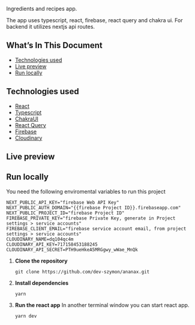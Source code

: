 Ingredients and recipes app.

The app uses typescript, react, firebase, react query and chakra ui. For backend it utilizes nextjs api routes.

## What’s In This Document

- [Technologies used](#technologies-used)
- [Live preview](#walk-through)
- [Run locally](#run-locally)

## <a name="technologies-used">Technologies used</a>

- [React](https://reactjs.org/)
- [Typescript](https://www.typescriptlang.org/)
- [ChakraUI](https://chakra-ui.com/)
- [React Query](https://react-query.tanstack.com/)
- [Firebase](https://firebase.google.com/)
- [Cloudinary](https://cloudinary.com/)

## <a name="live-preview">Live preview</a>

## <a name="run-locally">Run locally</a>

You need the following enviromental variables to run this project

```
NEXT_PUBLIC_API_KEY="firebase Web API Key"
NEXT_PUBLIC_AUTH_DOMAIN="{{firebase Project ID}}.firebaseapp.com"
NEXT_PUBLIC_PROJECT_ID="firebase Project ID"
FIREBASE_PRIVATE_KEY="firebase Private Key, generate in Project settings > service accounts"
FIREBASE_CLIENT_EMAIL="firebase service account email, from project settings > service accounts"
CLOUDINARY_NAME=dq104qc4m
CLOUDINARY_API_KEY=717158453188245
CLOUDINARY_API_SECRET=PTH9ueHkeA5MRGgwy_wWae_MnQk
```

1. **Clone the repository**

   ```
   git clone https://github.com/dev-szymon/ananax.git
   ```

2. **Install dependencies**

   ```
   yarn
   ```

3. **Run the react app**
   In another terminal window you can start react app.

   ```
   yarn dev
   ```
